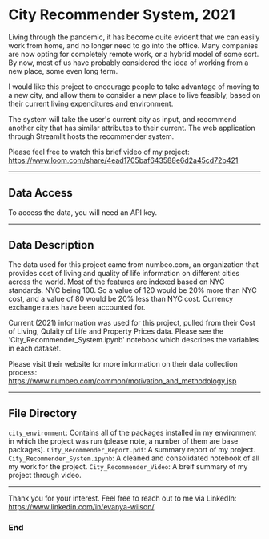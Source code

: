 # City Recommender System, 2021

Living through the pandemic, it has become quite evident that we can easily work from home, and no longer need to go into the office. Many companies are now opting for completely remote work, or a hybrid model of some sort. By now, most of us have probably considered the idea of working from a new place, some even long term.

I would like this project to encourage people to take advantage of moving to a new city, and allow them to consider a new place to live feasibly, based on their current living expenditures and environment.

The system will take the user's current city as input, and recommend another city that has similar attributes to their current. The web application through Streamlit hosts the recommender system.

Please feel free to watch this brief video of my project: https://www.loom.com/share/4ead1705baf643588e6d2a45cd72b421

----------

## Data Access
To access the data, you will need an API key.

----------

## Data Description
The data used for this project came from numbeo.com, an organization that provides cost of living and quality of life information on different cities across the world. Most of the features are indexed based on NYC standards. NYC being 100. So a value of 120 would be 20% more than NYC cost, and a value of 80 would be 20% less than NYC cost. Currency exchange rates have been accounted for.

Current (2021) information was used for this project, pulled from their Cost of Living, Qulaity of Life and Property Prices data. Please see the 'City_Recommender_System.ipynb' notebook which describes the variables in each dataset.

Please visit their website for more information on their data collection process: https://www.numbeo.com/common/motivation_and_methodology.jsp

----------

## File Directory
`city_environment`: Contains all of the packages installed in my environment in which the project was run (please note, a number of them are base packages).
`City_Recommender_Report.pdf`: A summary report of my project.
`City_Recommender_System.ipynb`: A cleaned and consolidated notebook of all my work for the project.
`City_Recommender_Video`: A breif summary of my project through video.

----------

Thank you for your interest. Feel free to reach out to me via LinkedIn: https://www.linkedin.com/in/evanya-wilson/

### End
